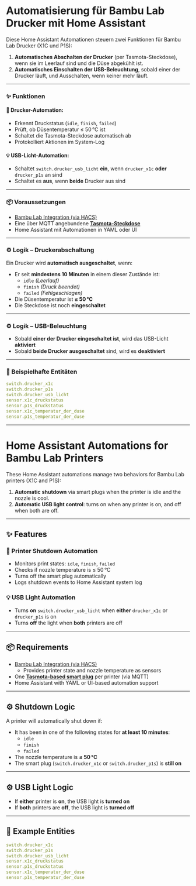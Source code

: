 # Automatisierung für Bambu Lab Drucker mit Home Assistant

Diese Home Assistant Automationen steuern zwei Funktionen für Bambu Lab Drucker (X1C und P1S):

1. **Automatisches Abschalten der Drucker** (per Tasmota-Steckdose), wenn sie im Leerlauf sind und die Düse abgekühlt ist.
2. **Automatisches Einschalten der USB-Beleuchtung**, sobald einer der Drucker läuft, und Ausschalten, wenn keiner mehr läuft.

---

### ✨ Funktionen

#### 🔌 Drucker-Automation:
- Erkennt Druckstatus (`idle`, `finish`, `failed`)
- Prüft, ob Düsentemperatur ≤ 50 °C ist
- Schaltet die Tasmota-Steckdose automatisch ab
- Protokolliert Aktionen im System-Log

#### 💡 USB-Licht-Automation:
- Schaltet `switch.drucker_usb_licht` **ein**, wenn `drucker_x1c` **oder** `drucker_p1s` an sind
- Schaltet es **aus**, wenn **beide** Drucker aus sind

---

### 📦 Voraussetzungen

- [Bambu Lab Integration (via HACS)](https://github.com/nickw444/home-assistant-bambulab)
- Eine über MQTT angebundene [**Tasmota-Steckdose**](https://www.amazon.de/dp/B0054PSH9C?ref=ppx_yo2ov_dt_b_fed_asin_title&th=1)
- Home Assistant mit Automationen in YAML oder UI

---

### ⚙️ Logik – Druckerabschaltung

Ein Drucker wird **automatisch ausgeschaltet**, wenn:

- Er seit **mindestens 10 Minuten** in einem dieser Zustände ist:
  - `idle` *(Leerlauf)*
  - `finish` *(Druck beendet)*
  - `failed` *(Fehlgeschlagen)*
- Die Düsentemperatur ist **≤ 50 °C**
- Die Steckdose ist noch **eingeschaltet**

---

### ⚙️ Logik – USB-Beleuchtung

- Sobald **einer der Drucker eingeschaltet ist**, wird das USB-Licht **aktiviert**
- Sobald **beide Drucker ausgeschaltet** sind, wird es **deaktiviert**

---

### 🧩 Beispielhafte Entitäten

```yaml
switch.drucker_x1c
switch.drucker_p1s
switch.drucker_usb_licht
sensor.x1c_druckstatus
sensor.p1s_druckstatus
sensor.x1c_temperatur_der_duse
sensor.p1s_temperatur_der_duse
```
----
# Home Assistant Automations for Bambu Lab Printers

These Home Assistant automations manage two behaviors for Bambu Lab printers (X1C and P1S):

1. **Automatic shutdown** via smart plugs when the printer is idle and the nozzle is cool.
2. **Automatic USB light control**: turns on when any printer is on, and off when both are off.

---

## ✨ Features

### 🔌 Printer Shutdown Automation
- Monitors print states: `idle`, `finish`, `failed`
- Checks if nozzle temperature is ≤ 50 °C
- Turns off the smart plug automatically
- Logs shutdown events to Home Assistant system log

### 💡 USB Light Automation
- Turns **on** `switch.drucker_usb_licht` when **either** `drucker_x1c` or `drucker_p1s` is on
- Turns **off** the light when **both** printers are off

---

## 📦 Requirements

- [Bambu Lab Integration (via HACS)](https://github.com/nickw444/home-assistant-bambulab)
  - Provides printer state and nozzle temperature as sensors
- One [**Tasmota-based smart plug**](https://www.amazon.de/dp/B0054PSH9C?ref=ppx_yo2ov_dt_b_fed_asin_title&th=1) per printer (via MQTT)
- Home Assistant with YAML or UI-based automation support

---

## ⚙️ Shutdown Logic

A printer will automatically shut down if:

- It has been in one of the following states for **at least 10 minutes**:
  - `idle`
  - `finish`
  - `failed`
- The nozzle temperature is **≤ 50 °C**
- The smart plug (`switch.drucker_x1c` or `switch.drucker_p1s`) is **still on**

---

## ⚙️ USB Light Logic

- If **either** printer is **on**, the USB light is **turned on**
- If **both** printers are **off**, the USB light is **turned off**

---

## 🧩 Example Entities

```yaml
switch.drucker_x1c
switch.drucker_p1s
switch.drucker_usb_licht
sensor.x1c_druckstatus
sensor.p1s_druckstatus
sensor.x1c_temperatur_der_duse
sensor.p1s_temperatur_der_duse
```